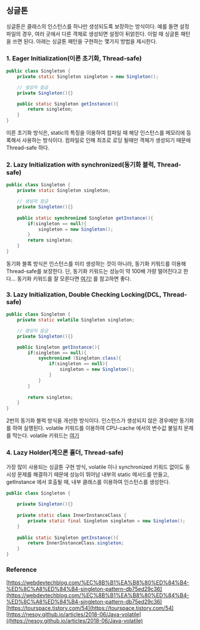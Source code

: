 ## 싱글톤
싱글톤은 클래스의 인스턴스를 하나만 생성되도록 보장하는 방식이다. 예를 들면 설정 파일의 경우, 여러 곳에서 다른 객체로 생성되면 설정이 뒤얽힌다. 이럴 때 싱글톤 패턴을 쓰면 된다. 아래는 싱글톤 패턴을 구현하는 몇가지 방법을 제시한다.

### 1. Eager Initialization(이른 초기화, Thread-safe)
```java
public class Singleton {
    private static Singleton singleton = new Singleton();

    // 생성자 잠금
    private Singleton(){}

    public static Singleton getInstance(){
        return singleton;
    }
}
```
이른 초기화 방식은, static의 특징을 이용하여 컴파일 때 해당 인스턴스를 메모리에 등록해서 사용하는 방식이다. 컴파일로 인해 최초로 로딩 될때만 객체가 생성되기 때문에 Thread-safe 하다.  

### 2. Lazy Initialization with synchronized(동기화 블럭, Thread-safe)
```java
public class Singleton {
    private static Singleton singleton;

    // 생성자 잠금
    private Singleton(){}
    
    public static synchronized Singleton getInstance(){
        if(singleton == null){
            singleton = new Singleton();
        }
        return singleton;
    }
}
```
동기화 블록 방식은 인스턴스를 미리 생성하는 것이 아니라, 동기화 키워드를 이용해 Thread-safe를 보장한다. 단, 동기화 키워드는 성능이 약 100배 가량 떨어진다고 한다... 동기화 키워드를 잘 모른다면 
[여기!](https://tourspace.tistory.com/54) 를 참고하면 좋다.

### 3. Lazy Initialization, Double Checking Locking(DCL, Thread-safe)
```java
public class Singleton {
    private static volatile Singleton singleton;

    // 생성자 잠금
    private Singleton(){}

    public Singleton getInstance(){
        if(singleton == null){
            synchronized (Singleton.class){
                if(singleton == null){
                    singleton = new Singleton();
                }
            }
        }
        
        return singleton;
    }
}
```
2번의 동기화 블럭 방식을 개선한 방식이다. 인스턴스가 생성되지 않은 경우에만 동기화를 하여 실행된다. volatile 키워드를 이용하여 CPU-cache 에서의 변수값 불일치 문제를 막는다. volatile 키워드는 
[여기](https://nesoy.github.io/articles/2018-06/Java-volatile)

### 4. Lazy Holder(게으론 홀더, Thread-safe)
가장 많이 사용되는 싱글톤 구현 방식, volatile 이나 synchronized 키워드 없이도 동시성 문제를 해결하기 때문에 성능이 뛰어남 내부의 static 메서드를 만들고, getInstance 에서 호출될 때, 내부 클래스를 이용하여 인스턴스를 생성한다. 
```java
public class Singleton {
    
    private Singleton(){}
    
    private static class InnerInstanceClass {
        private static final Singleton singleton = new Singleton();
    }
    
    public static Singleton getInstance(){
        return InnerInstanceClass.singleton;
    }
}
```


### Reference
[https://webdevtechblog.com/%EC%8B%B1%EA%B8%80%ED%84%B4-%ED%8C%A8%ED%84%B4-singleton-pattern-db75ed29c36](https://webdevtechblog.com/%EC%8B%B1%EA%B8%80%ED%84%B4-%ED%8C%A8%ED%84%B4-singleton-pattern-db75ed29c36)   
[https://tourspace.tistory.com/54](https://tourspace.tistory.com/54)   
[https://nesoy.github.io/articles/2018-06/Java-volatile]((https://nesoy.github.io/articles/2018-06/Java-volatile)   
